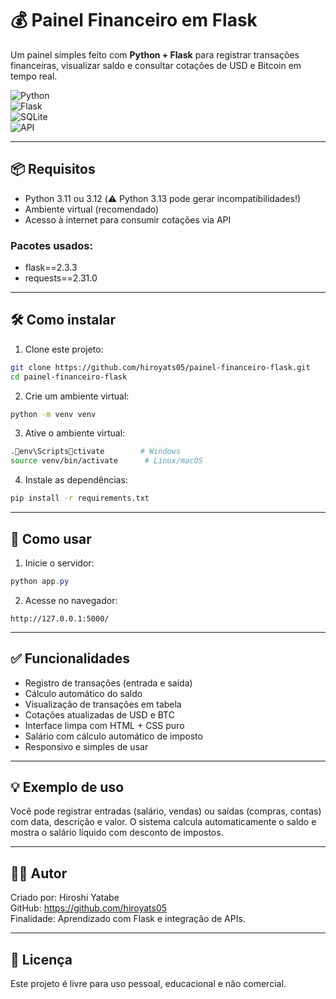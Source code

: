 # 💰 Painel Financeiro em Flask

Um painel simples feito com **Python + Flask** para registrar transações financeiras, visualizar saldo e consultar cotações de USD e Bitcoin em tempo real.

![Python](https://img.shields.io/badge/Feito%20com-Python%203.11-blue?style=flat&logo=python)  
![Flask](https://img.shields.io/badge/Flask-2.3.3-black)  
![SQLite](https://img.shields.io/badge/SQLite-Banco%20de%20dados-lightgrey)  
![API](https://img.shields.io/badge/Cota%C3%A7%C3%A3o-via%20API-orange)

---

## 📦 Requisitos

- Python 3.11 ou 3.12 (⚠️ Python 3.13 pode gerar incompatibilidades!)
- Ambiente virtual (recomendado)
- Acesso à internet para consumir cotações via API

### Pacotes usados:

- flask==2.3.3  
- requests==2.31.0  

---

## 🛠️ Como instalar

1. Clone este projeto:

```bash
git clone https://github.com/hiroyats05/painel-financeiro-flask.git
cd painel-financeiro-flask
```

2. Crie um ambiente virtual:

```bash
python -m venv venv
```

3. Ative o ambiente virtual:

```bash
.env\Scriptsctivate        # Windows
source venv/bin/activate      # Linux/macOS
```

4. Instale as dependências:

```bash
pip install -r requirements.txt
```

---

## 🚀 Como usar

1. Inicie o servidor:

```powershell
python app.py
```

2. Acesse no navegador:

```
http://127.0.0.1:5000/
```

---

## ✅ Funcionalidades

- Registro de transações (entrada e saída)  
- Cálculo automático do saldo  
- Visualização de transações em tabela  
- Cotações atualizadas de USD e BTC  
- Interface limpa com HTML + CSS puro  
- Salário com cálculo automático de imposto  
- Responsivo e simples de usar  

---

## 💡 Exemplo de uso

Você pode registrar entradas (salário, vendas) ou saídas (compras, contas) com data, descrição e valor. O sistema calcula automaticamente o saldo e mostra o salário líquido com desconto de impostos.

---

## 👨‍💻 Autor

Criado por: Hiroshi Yatabe  
GitHub: https://github.com/hiroyats05  
Finalidade: Aprendizado com Flask e integração de APIs.

---

## 📝 Licença

Este projeto é livre para uso pessoal, educacional e não comercial.
